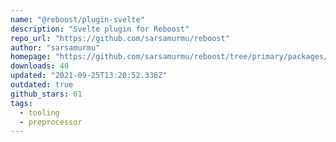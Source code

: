 ```yaml
---
name: "@reboost/plugin-svelte"
description: "Svelte plugin for Reboost"
repo_url: "https://github.com/sarsamurmu/reboost"
author: "sarsamurmu"
homepage: "https://github.com/sarsamurmu/reboost/tree/primary/packages/plugin-svelte"
downloads: 40
updated: "2021-09-25T13:20:52.336Z"
outdated: true
github_stars: 61
tags: 
  - tooling
  - preprocessor
---
```

